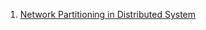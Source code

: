 1. [Network Partitioning in Distributed System](https://www.youtube.com/watch?v=uTJvMRR40Ag&ab_channel=DevOpsDaysLondon)

